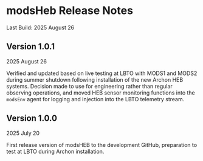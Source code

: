 # modsHeb Release Notes
Last Build: 2025 August 26

## Version 1.0.1
2025 August 26

Verified and updated based on live testing at LBTO with MODS1 and MODS2 during 
summer shutdown following installation of the new Archon HEB systems. Decision made
to use for engineering rather than regular observing operations, and moved HEB
sensor monitoring functions into the `modsEnv` agent for logging and injection into
the LBTO telemetry stream.

## Version 1.0.0
2025 July 20

First release version of modsHEB to the development GitHub, preparation to
test at LBTO during Archon installation.
